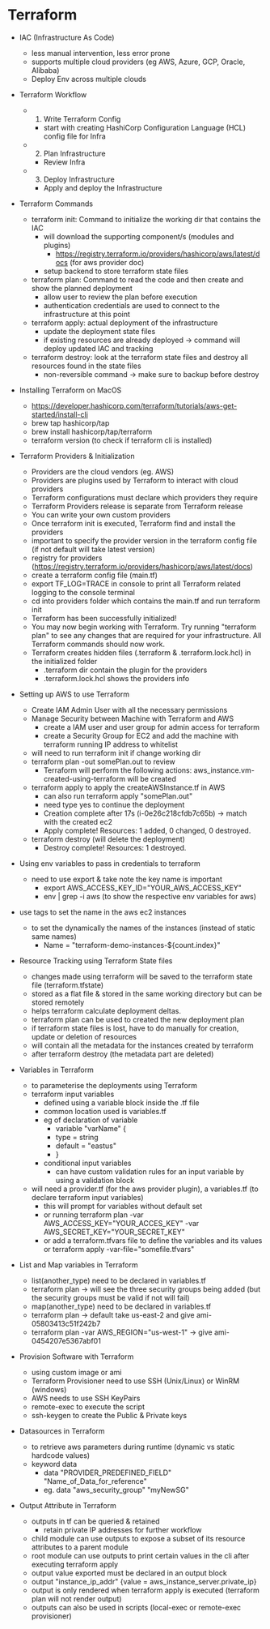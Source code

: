 # Terraform

- IAC (Infrastructure As Code)

  - less manual intervention, less error prone
  - supports multiple cloud providers (eg AWS, Azure, GCP, Oracle, Alibaba)
  - Deploy Env across multiple clouds

- Terraform Workflow

  - 1. Write Terraform Config
    - start with creating HashiCorp Configuration Language (HCL) config file for Infra
  - 2. Plan Infrastructure
    - Review Infra
  - 3. Deploy Infrastructure
    - Apply and deploy the Infrastructure

- Terraform Commands

  - terraform init: Command to initialize the working dir that contains the IAC
    - will download the supporting component/s (modules and plugins)
      - https://registry.terraform.io/providers/hashicorp/aws/latest/docs (for aws provider doc)
    - setup backend to store terraform state files
  - terraform plan: Command to read the code and then create and show the planned deployment
    - allow user to review the plan before execution
    - authentication credentials are used to connect to the infrastructure at this point
  - terraform apply: actual deployment of the infrastructure
    - update the deployment state files
    - if existing resources are already deployed -> command will deploy updated IAC and tracking
  - terraform destroy: look at the terraform state files and destroy all resources found in the state files
    - non-reversible command -> make sure to backup before destroy

- Installing Terraform on MacOS

  - https://developer.hashicorp.com/terraform/tutorials/aws-get-started/install-cli
  - brew tap hashicorp/tap
  - brew install hashicorp/tap/terraform
  - terraform version (to check if terraform cli is installed)

- Terraform Providers & Initialization

  - Providers are the cloud vendors (eg. AWS)
  - Providers are plugins used by Terraform to interact with cloud providers
  - Terraform configurations must declare which providers they require
  - Terraform Providers release is separate from Terraform release
  - You can write your own custom providers
  - Once terraform init is executed, Terraform find and install the providers
  - important to specify the provider version in the terraform config file (if not default will take latest version)
  - registry for providers (https://registry.terraform.io/providers/hashicorp/aws/latest/docs)
  - create a terraform config file (main.tf)
  - export TF_LOG=TRACE in console to print all Terraform related logging to the console terminal
  - cd into providers folder which contains the main.tf and run terraform init
  - Terraform has been successfully initialized!
  - You may now begin working with Terraform. Try running "terraform plan" to see any changes that are required for your infrastructure. All Terraform commands should now work.
  - Terraform creates hidden files (.terraform & .terraform.lock.hcl) in the initialized folder
    - .terraform dir contain the plugin for the providers
    - .terraform.lock.hcl shows the providers info

- Setting up AWS to use Terraform

  - Create IAM Admin User with all the necessary permissions
  - Manage Security between Machine with Terraform and AWS
    - create a IAM user and user group for admin access for terraform
    - create a Security Group for EC2 and add the machine with terraform running IP address to whitelist
  - will need to run terraform init if change working dir
  - terraform plan -out somePlan.out to review
    - Terraform will perform the following actions: aws_instance.vm-created-using-terraform will be created
  - terraform apply to apply the createAWSInstance.tf in AWS
    - can also run terraform apply "somePlan.out"
    - need type yes to continue the deployment
    - Creation complete after 17s (i-0e26c218cfdb7c65b) -> match with the created ec2
    - Apply complete! Resources: 1 added, 0 changed, 0 destroyed.
  - terraform destroy (will delete the deployment)
    - Destroy complete! Resources: 1 destroyed.

- Using env variables to pass in credentials to terraform

  - need to use export & take note the key name is important
    - export AWS_ACCESS_KEY_ID="YOUR_AWS_ACCESS_KEY"
    - env | grep -i aws (to show the respective env variables for aws)

- use tags to set the name in the aws ec2 instances

  - to set the dynamically the names of the instances (instead of static same names)
    - Name = "terraform-demo-instances-${count.index}"

- Resource Tracking using Terraform State files

  - changes made using terraform will be saved to the terraform state file (terraform.tfstate)
  - stored as a flat file & stored in the same working directory but can be stored remotely
  - helps terraform calculate deployment deltas.
  - terraform plan can be used to created the new deployment plan
  - if terraform state files is lost, have to do manually for creation, update or deletion of resources
  - will contain all the metadata for the instances created by terraform
  - after terraform destroy (the metadata part are deleted)

- Variables in Terraform

  - to parameterise the deployments using Terraform
  - terraform input variables
    - defined using a variable block inside the .tf file
    - common location used is variables.tf
    - eg of declaration of variable
      - variable "varName" {
      - type = string
      - default = "eastus"
      - }
    - conditional input variables
      - can have custom validation rules for an input variable by using a validation block
  - will need a provider.tf (for the aws provider plugin), a variables.tf (to declare terraform input variables)
    - this will prompt for variables without default set
    - or running terraform plan -var AWS_ACCESS_KEY="YOUR_ACCES_KEY" -var AWS_SECRET_KEY="YOUR_SECRET_KEY"
    - or add a terraform.tfvars file to define the variables and its values or terraform apply -var-file="somefile.tfvars"

- List and Map variables in Terraform

  - list(another_type) need to be declared in variables.tf
  - terraform plan -> will see the three security groups being added (but the security groups must be valid if not will fail)
  - map(another_type) need to be declared in variables.tf
  - terraform plan -> default take us-east-2 and give ami-05803413c51f242b7
  - terraform plan -var AWS_REGION="us-west-1" -> give ami-0454207e5367abf01

- Provision Software with Terraform

  - using custom image or ami
  - Terraform Provisioner need to use SSH (Unix/Linux) or WinRM (windows)
  - AWS needs to use SSH KeyPairs
  - remote-exec to execute the script
  - ssh-keygen to create the Public & Private keys

- Datasources in Terraform

  - to retrieve aws parameters during runtime (dynamic vs static hardcode values)
  - keyword data
    - data "PROVIDER_PREDEFINED_FIELD" "Name_of_Data_for_reference"
    - eg. data "aws_security_group" "myNewSG"

- Output Attribute in Terraform
  - outputs in tf can be queried & retained
    - retain private IP addresses for further workflow
  - child module can use outputs to expose a subset of its resource attributes to a parent module
  - root module can use outputs to print certain values in the cli after executing terraform apply
  - output value exported must be declared in an output block
  - output "instance_ip_addr" {value = aws_instance_server.private_ip}
  - output is only rendered when terraform apply is executed (terraform plan will not render output)
  - outputs can also be used in scripts (local-exec or remote-exec provisioner)
